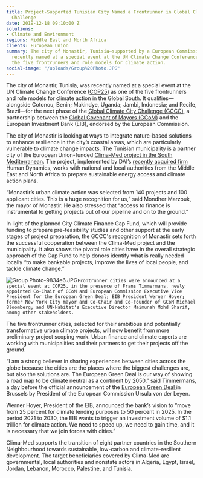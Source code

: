 ```yaml
---
title: Project-Supported Tunisian City Named a Frontrunner in Global Climate City
  Challenge
date: 2019-12-18 09:10:00 Z
solutions:
- Climate and Environment
regions: Middle East and North Africa
clients: European Union
summary: The city of Monastir, Tunisia—supported by a European Commission project—was
  recently named at a special event at the UN Climate Change Conference as one of
  the five frontrunners and role models for climate action.
social-image: "/uploads/Group%20Photo.JPG"
---
```


The city of Monastir, Tunisia, was recently named at a special event at the UN Climate Change Conference ([COP25](https://unfccc.int/cop25)) as one of the five frontrunners and role models for climate action in the Global South. It qualifies—alongside Cotonou, Benin; Makindye, Uganda; Jambi, Indonesia; and Recife, Brazil—for the next phase of the [Global Climate City Challenge (GCCC)](https://www.eib.org/en/projects/sectors/urban-development/city-call-for-proposal/index.htm), a partnership between the [Global Covenant of Mayors (GCoM)](https://www.globalcovenantofmayors.org) and the European Investment Bank (EIB), endorsed by the European Commission. 

The city of Monastir is looking at ways to integrate nature-based solutions to enhance resilience in the city’s coastal areas, which are particularly vulnerable to climate change impacts. The Tunisian municipality is a partner city of the European Union-funded [Clima-Med project in the South Mediterranean](https://www.dai.com/our-work/projects/regional-eu-for-climate-action-in-the-european-neighbourhood-instrument-eni-southern-neighbourhood). The project, implemented by DAI’s [recently acquired firm](https://www.dai.com/news/dai-acquires-leading-european-development-consultancy-human-dynamics) Human Dynamics, works with national and local authorities from the Middle East and North Africa to prepare sustainable energy access and climate action plans. 

“Monastir’s urban climate action was selected from 140 projects and 100 applicant cities. This is a huge recognition for us,” said Mondher Marzouk, the mayor of Monastir. He also stressed that “access to finance is instrumental to getting projects out of our pipeline and on to the ground.”

In light of the planned City Climate Finance Gap Fund, which will provide funding to prepare pre-feasibility studies and other support at the early stages of project preparation, the GCCC's recognition of Monastir sets forth the successful cooperation between the Clima-Med project and the municipality. It also shows the pivotal role cities have in the overall strategic approach of the Gap Fund to help donors identify what is really needed locally “to make bankable projects, improve the lives of local people, and tackle climate change.”

![Group Photo-9834e6.JPG](/uploads/Group%20Photo-9834e6.JPG)`Frontrunner cities were announced at a special event at COP25, in the presence of Frans Timmermans, newly appointed Co-Chair of GCoM and European Commission Executive Vice President for the European Green Deal; EIB President Werner Hoyer; former New York City mayor and Co-Chair and Co-Founder of GCoM Michael Bloomberg; and UN-Habitat's Executive Director Maimunah Mohd Sharif, among other stakeholders.`

The five frontrunner cities, selected for their ambitious and potentially transformative urban climate projects, will now benefit from more preliminary project scoping work. Urban finance and climate experts are working with municipalities and their partners to get their projects off the ground. 

“I am a strong believer in sharing experiences between cities across the globe because the cities are the places where the biggest challenges are, but also the solutions are. The European Green Deal is our way of showing a road map to be climate neutral as a continent by 2050,” said Timmermans, a day before the official announcement of the [European Green Deal ](https://ec.europa.eu/info/strategy/priorities-2019-2024/european-green-deal_en)in Brussels by President of the European Commission Ursula von der Leyen. 

Werner Hoyer, President of the EIB, announced the bank’s vision to “move from 25 percent for climate lending purposes to 50 percent in 2025. In the period 2021 to 2030, the EIB wants to trigger an investment volume of $1.1 trillion for climate action. We need to speed up, we need to gain time, and it is necessary that we join forces with cities.”

Clima-Med supports the transition of eight partner countries in the Southern Neighbourhood towards sustainable, low-carbon and climate-resilient development. The target beneficiaries covered by Clima-Med are governmental, local authorities and nonstate actors in Algeria, Egypt, Israel, Jordan, Lebanon, Morocco, Palestine, and Tunisia.